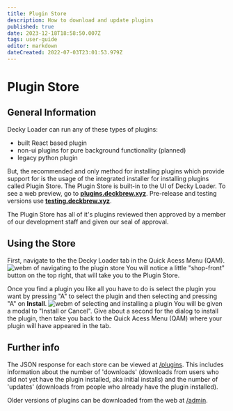```yaml
---
title: Plugin Store
description: How to download and update plugins
published: true
date: 2023-12-18T18:58:50.007Z
tags: user-guide
editor: markdown
dateCreated: 2022-07-03T23:01:53.979Z
---
```


# Plugin Store

## General Information

Decky Loader can run any of these types of plugins:

  - built React based plugin
  - non-ui plugins for pure background functionality (planned)
  - legacy python plugin

But, the recommended and only method for installing plugins which provide support for is the usage of the integrated installer for installing plugins called Plugin Store.
The Plugin Store is built-in to the UI of Decky Loader.
To see a web preview, go to **[plugins.deckbrew.xyz](https://plugins.deckbrew.xyz)**.
Pre-release and testing versions use **[testing.deckbrew.xyz](https://testing.deckbrew.xyz)**.

The Plugin Store has all of it's plugins reviewed then approved by a member of our development staff and given our seal of approval.

## Using the Store

First, navigate to the the Decky Loader tab in the Quick Acess Menu (QAM).
![webm of navigating to the plugin store]()
You will notice a little "shop-front" button on the top right, that will take you to the Plugin Store.

Once you find a plugin you like all you have to do is select the plugin you want by pressing "A" to select the plugin and then selecting and pressing "A" on **Install**.
![webm of selecting and installing a plugin]()
You will be given a modal to "Install or Cancel". Give about a second for the dialog to install the plugin, then take you back to the Quick Acess Menu (QAM) where your plugin will have appeared in the tab.

## Further info

The JSON response for each store can be viewed at [/plugins](https://plugins.deckbrew.xyz/plugins). This includes information about the number of 'downloads' (downloads from users who did not yet have the plugin installed, aka initial installs) and the number of 'updates' (downloads from people who already have the plugin installed).

Older versions of plugins can be downloaded from the web at [/admin](https://plugins.deckbrew.xyz/admin).